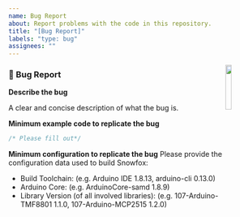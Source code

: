 ```yaml
---
name: Bug Report
about: Report problems with the code in this repository.
title: "[Bug Report]"
labels: "type: bug"
assignees: ""
---
```


<a href="https://107-systems.org/"><img align="right" src="https://raw.githubusercontent.com/107-systems/.github/main/logo/107-systems.png" width="15%"></a>

### :bug: Bug Report

**Describe the bug**

A clear and concise description of what the bug is.

**Minimum example code to replicate the bug**
```C++
/* Please fill out*/
```

**Minimum configuration to replicate the bug**
Please provide the configuration data used to build Snowfox:
* Build Toolchain: (e.g. Arduino IDE 1.8.13, arduino-cli 0.13.0)
* Arduino Core: (e.g. ArduinoCore-samd 1.8.9)
* Library Version (of all involved libraries): (e.g. 107-Arduino-TMF8801 1.1.0, 107-Arduino-MCP2515 1.2.0)


